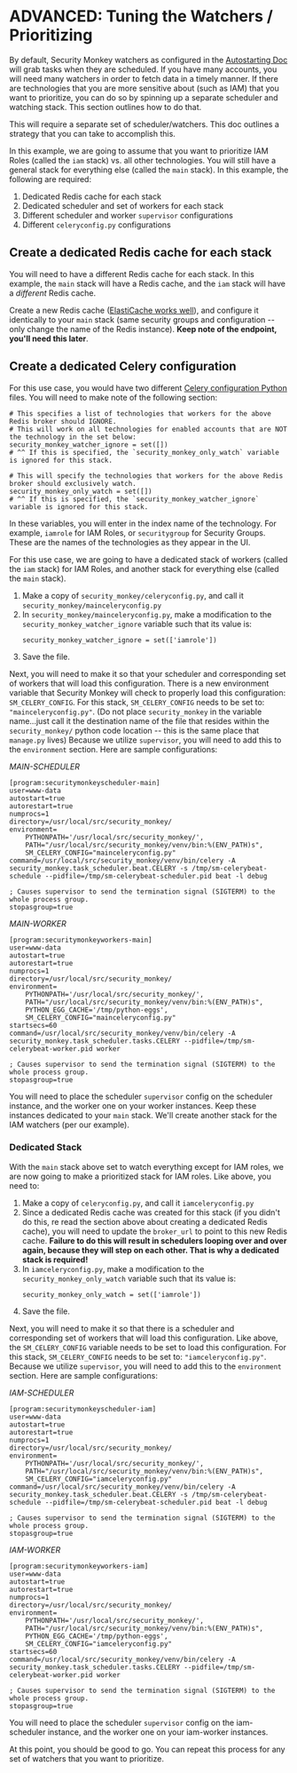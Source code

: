 ADVANCED: Tuning the Watchers / Prioritizing
=================
By default, Security Monkey watchers as configured in the [Autostarting Doc](autostarting.md) will grab tasks when they are scheduled. If you have many accounts, 
you will need many watchers in order to fetch data in a timely manner. If there are technologies that you are more sensitive about (such as IAM) that you want to 
prioritize, you can do so by spinning up a separate scheduler and watching stack. This section outlines how to do that.

This will require a separate set of scheduler/watchers. This doc outlines a strategy that you can take to accomplish this. 

In this example, we are going to assume that you want to prioritize IAM Roles (called the `iam` stack) vs. all other technologies. 
You will still have a general stack for everything else (called the `main` stack). In this example, the following are required:
1. Dedicated Redis cache for each stack
1. Dedicated scheduler and set of workers for each stack
1. Different scheduler and worker `supervisor` configurations
1. Different `celeryconfig.py` configurations

## Create a dedicated Redis cache for each stack
You will need to have a different Redis cache for each stack. In this example, the `main` stack will have a Redis cache, and the `iam` stack will have a *different* Redis cache.

Create a new Redis cache ([ElastiCache works well](elasticache_directions.md)), and configure it identically to your `main` stack (same security groups and configuration -- only change the name of the Redis instance).
**Keep note of the endpoint, you'll need this later**.

## Create a dedicated Celery configuration
For this use case, you would have two different [Celery configuration Python](https://github.com/Netflix/security_monkey/blob/develop/securitymonkey/celeryconfig.py) files.
You will need to make note of the following section:
```
# This specifies a list of technologies that workers for the above Redis broker should IGNORE.
# This will work on all technologies for enabled accounts that are NOT the technology in the set below:
security_monkey_watcher_ignore = set([])
# ^^ If this is specified, the `security_monkey_only_watch` variable is ignored for this stack.

# This will specify the technologies that workers for the above Redis broker should exclusively watch.
security_monkey_only_watch = set([])
# ^^ If this is specified, the `security_monkey_watcher_ignore` variable is ignored for this stack.
```
In these variables, you will enter in the index name of the technology. For example, `iamrole` for IAM Roles, or `securitygroup` for Security Groups. These are the names
of the technologies as they appear in the UI.

For this use case, we are going to have a dedicated stack of workers (called the `iam` stack) for IAM Roles, and another stack for everything else (called the `main` stack).
1. Make a copy of `security_monkey/celeryconfig.py`, and call it `security_monkey/mainceleryconfig.py`
1. In `security_monkey/mainceleryconfig.py`, make a modification to the `security_monkey_watcher_ignore` variable such that its value is:
    ```
    security_monkey_watcher_ignore = set(['iamrole'])
    ```
1. Save the file.

Next, you will need to make it so that your scheduler and corresponding set of workers that will load this configuration. There is a new environment variable
that Security Monkey will check to properly load this configuration: `SM_CELERY_CONFIG`. For this stack, `SM_CELERY_CONFIG` needs to be set to: `"mainceleryconfig.py"`.
(Do not place `security_monkey` in the variable name...just call it the destination name of the file that resides within the `security_monkey/` python code location -- this is the same place that `manage.py` lives)
Because we utilize `supervisor`, you will need to add this to the `environment` section. Here are sample configurations:

*MAIN-SCHEDULER*
```
[program:securitymonkeyscheduler-main]
user=www-data
autostart=true
autorestart=true
numprocs=1
directory=/usr/local/src/security_monkey/
environment=
    PYTHONPATH='/usr/local/src/security_monkey/',
    PATH="/usr/local/src/security_monkey/venv/bin:%(ENV_PATH)s",
    SM_CELERY_CONFIG="mainceleryconfig.py"
command=/usr/local/src/security_monkey/venv/bin/celery -A security_monkey.task_scheduler.beat.CELERY -s /tmp/sm-celerybeat-schedule --pidfile=/tmp/sm-celerybeat-scheduler.pid beat -l debug

; Causes supervisor to send the termination signal (SIGTERM) to the whole process group.
stopasgroup=true
```

*MAIN-WORKER*
```
[program:securitymonkeyworkers-main]
user=www-data
autostart=true
autorestart=true
numprocs=1
directory=/usr/local/src/security_monkey/
environment=
    PYTHONPATH='/usr/local/src/security_monkey/',
    PATH="/usr/local/src/security_monkey/venv/bin:%(ENV_PATH)s",
    PYTHON_EGG_CACHE='/tmp/python-eggs',
    SM_CELERY_CONFIG="mainceleryconfig.py"
startsecs=60
command=/usr/local/src/security_monkey/venv/bin/celery -A security_monkey.task_scheduler.tasks.CELERY --pidfile=/tmp/sm-celerybeat-worker.pid worker

; Causes supervisor to send the termination signal (SIGTERM) to the whole process group.
stopasgroup=true
```

You will need to place the scheduler `supervisor` config on the scheduler instance, and the worker one on your worker instances. Keep these instances dedicated to
your `main` stack. We'll create another stack for the IAM watchers (per our example).

### Dedicated Stack
With the `main` stack above set to watch everything except for IAM roles, we are now going to make a prioritized stack for IAM roles. Like above, you need to: 
1. Make a copy of `celeryconfig.py`, and call it `iamceleryconfig.py`
1. Since a dedicated Redis cache was created for this stack (if you didn't do this, re read the section above about creating a dedicated Redis cache), you will need to update the
   `broker_url` to point to this new Redis cache. **Failure to do this will result in schedulers looping over and over again, because they will step on each other. That is why
   a dedicated stack is required!**
1. In `iamceleryconfig.py`, make a modification to the `security_monkey_only_watch` variable such that its value is:
    ```
    security_monkey_only_watch = set(['iamrole'])
    ```
1. Save the file.

Next, you will need to make it so that there is a scheduler and corresponding set of workers that will load this configuration. Like above, the `SM_CELERY_CONFIG` variable
needs to be set to load this configuration. For this stack, `SM_CELERY_CONFIG` needs to be set to: `"iamceleryconfig.py"`.
Because we utilize `supervisor`, you will need to add this to the `environment` section. Here are sample configurations:

*IAM-SCHEDULER*
```
[program:securitymonkeyscheduler-iam]
user=www-data
autostart=true
autorestart=true
numprocs=1
directory=/usr/local/src/security_monkey/
environment=
    PYTHONPATH='/usr/local/src/security_monkey/',
    PATH="/usr/local/src/security_monkey/venv/bin:%(ENV_PATH)s",
    SM_CELERY_CONFIG="iamceleryconfig.py"
command=/usr/local/src/security_monkey/venv/bin/celery -A security_monkey.task_scheduler.beat.CELERY -s /tmp/sm-celerybeat-schedule --pidfile=/tmp/sm-celerybeat-scheduler.pid beat -l debug

; Causes supervisor to send the termination signal (SIGTERM) to the whole process group.
stopasgroup=true
```

*IAM-WORKER*
```
[program:securitymonkeyworkers-iam]
user=www-data
autostart=true
autorestart=true
numprocs=1
directory=/usr/local/src/security_monkey/
environment=
    PYTHONPATH='/usr/local/src/security_monkey/',
    PATH="/usr/local/src/security_monkey/venv/bin:%(ENV_PATH)s",
    PYTHON_EGG_CACHE='/tmp/python-eggs',
    SM_CELERY_CONFIG="iamceleryconfig.py"
startsecs=60
command=/usr/local/src/security_monkey/venv/bin/celery -A security_monkey.task_scheduler.tasks.CELERY --pidfile=/tmp/sm-celerybeat-worker.pid worker

; Causes supervisor to send the termination signal (SIGTERM) to the whole process group.
stopasgroup=true
```

You will need to place the scheduler `supervisor` config on the iam-scheduler instance, and the worker one on your iam-worker instances.

At this point, you should be good to go. You can repeat this process for any set of watchers that you want to prioritize.
